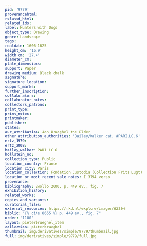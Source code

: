 ```yaml
---
pid: '9779'
provenancehtml:
related_html:
related_ids:
label: Hunters with Dogs
object_type: Drawing
genre: Landscape
tags:
realdate: 1606-1625
height_cm: '16.9'
width_cm: '27.4'
diameter_cm:
plate_dimensions:
support: Paper
drawing_medium: Black chalk
signature:
signature_location:
support_marks:
further_inscription:
collaborators:
collaborator_notes:
collectors_patrons:
print_type:
print_notes:
printmaker:
publisher:
states:
our_attribution: Jan Brueghel the Elder
other_attribution_authorities: 'Bailey/Walker cat. #PARI.LC.6'
ertz_1979:
ertz_2008:
bailey_walker: PARI.LC.6
hollstein_no:
collection_type: Public
location_country: France
location_city: Paris
location_collection: Fondation Custodia (Collection Frits Lugt)
location_or_most_recent_sale_notes: I 3794 verso
provenance:
bibliography: Zwollo 2000, p. 449 ev., fig. 7
exhibition_history:
related_works:
copies_and_variants:
curatorial_files:
external_resources: https://rkd.nl/explore/images/62294
biblio: "{% cite 8655 %} p. 449 ev., fig. 7"
order: '1100'
layout: pieterbrueghel_item
collection: pieterbrueghel
thumbnail: img/derivatives/simple/9779/thumbnail.jpg
full: img/derivatives/simple/9779/full.jpg
---
```

